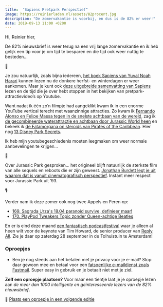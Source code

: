 ```yaml
---
title:  "Sapiens Pretpark Perspectief"
image: https://reinierladan.nl/assets/82procent.jpg
description: "De zomervakantie is voorbij, en dus is de 82% er weer!"
date: 2019-09-13 11:00 +0200
---
```


Hi, Reinier hier,

De 82% nieuwsbrief is weer terug na een vrij lange zomervakantie en ik heb gelijk een tip voor je om tijd te besparen en die tijd ook weer nuttig te besteden…

📘

Je zou natuurlijk, zoals bijna iedereen, [het boek Sapiens van Yuval Noah Harari](https://www.goodreads.com/book/show/23692271-sapiens) kunnen lezen nu de donkere herfst- en winterdagen er weer aankomen. Maar je kunt ook [deze uitgebreide samenvatting van Sapiens](https://neilkakkar.com/sapiens.html) lezen en de tijd die je over hebt stoppen in het bekijken van pretpark-attractievideo’s op Youtube.

Want nadat ik één zo’n filmpje had aangeklikt kwam ik in een enorme YouTube vertical terecht met waanzinnige attracties. Zo kwam ik [Fernando Alonso en Felipe Massa tegen in de snelste achtbaan van de wereld](https://www.youtube.com/watch?v=ijuQwnfBBZw), zag ik [de gecombineerde waterattractie en achtbaan door Jurassic World heen](https://www.youtube.com/watch?v=KHv6hKvEzMg) en bekeek ik [de Fatamorgana on steroids van Pirates of the Caribbean](https://www.youtube.com/watch?v=BP4JFCTlZ1U). Hier nog [13 Disney Park Secrets](https://www.youtube.com/watch?v=CKaCvc29gOw).

Ik heb mijn youtubegeschiedenis moeten leegmaken om weer normale aanbevelingen te krijgen…

🦖

Over Jurassic Park gesproken… het origineel blijft natuurlijk de sterkste film van alle sequels en reboots die er zijn geweest. [Jonathan Burdett legt je uit waarom dat is vanuit cinematografisch perspectief](https://www.youtube.com/watch?v=BKALxKbjOaE). Instant meer respect voor Jurassic Park uit ’93.

🎙

Verder nam ik deze zomer ook nog twee Appels en Peren op:

- [169. Sagrada Urza's 18.04 paranoid survive, definieer maar!](https://appelsenperenshow.nl/aflevering/2019/7/17/169-sagrada-urzas-1804-paranoid-survive-definieer-maar)
- [170. PlayPod Tweakers Topic zonder Queen-achtige Beatles](https://appelsenperenshow.nl/aflevering/2019/9/4/170-playpod-tweakers-topic-zonder-queen-achtige-beatles)

En er is eind deze maand [een fantastisch podcastfestival](https://podcastfestival.nl) waar je alleen al heen wilt voor de keynote van Tim Howard, de senior producer van [Reply All](https://gimletmedia.com/shows/reply-all). Zie je daar op zaterdag 28 september in de Tolhuistuin te Amsterdam!


### Oproepjes

- Ben je nog steeds aan het betalen met je privacy voor je e-mail? Stop daar gewoon mee en betaal voor een [fatsoenlijke e-maildienst zoals Fastmail](https://www.fastmail.com/?STKI=16948328). Super easy in gebruik en je betaalt niet met je ziel.

**Zelf een oproepje plaatsen?** Voor maar een tientje laat je je oproepje lezen aan _de meer dan 1000 intelligente en geïnteresseerde lezers van de 82% nieuwsbrief_.

🌟 [Plaats een oproepje in een volgende editie](https://forms.82procent.nl)

